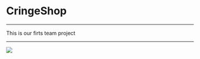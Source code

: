 # CringeShop
---

This is our firts team project

---
![](https://img.shields.io/tokei/lines/github/cppshizoidS/CringeShop)
